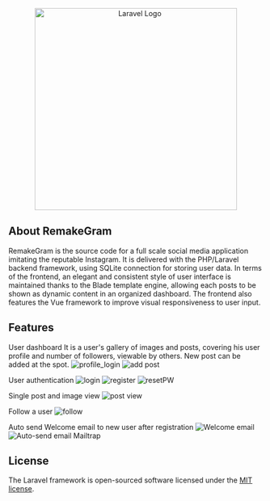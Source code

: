 <p align="center"><a href="https://laravel.com" target="_blank"><img src="https://raw.githubusercontent.com/laravel/art/master/logo-lockup/5%20SVG/2%20CMYK/1%20Full%20Color/laravel-logolockup-cmyk-red.svg" width="400" alt="Laravel Logo"></a></p>



## About RemakeGram

RemakeGram is the source code for a full scale social media application imitating the reputable Instagram. It is delivered with the PHP/Laravel backend framework, using SQLite connection for storing user data. In terms of the frontend, an elegant and consistent style of user interface is maintained thanks to the Blade template engine, allowing each posts to be shown as dynamic content in an organized dashboard. The frontend also features the Vue framework to improve visual responsiveness to user input.

## Features

User dashboard
It is a user's gallery of images and posts, covering his user profile and number of followers, viewable by others. New post can be added at the spot.
![profile_login](https://github.com/user-attachments/assets/77eda9ea-d3d3-46c9-8d95-d05fe9b8342f)
![add post](https://github.com/user-attachments/assets/e14af3d8-9672-48b8-9fc2-e11cd159dfdf)


User authentication
![login](https://github.com/user-attachments/assets/269dab28-d85f-4b31-993e-ca39a5d7d348)
![register](https://github.com/user-attachments/assets/e6884638-41d6-48cc-abc9-cea32c4ba804)
![resetPW](https://github.com/user-attachments/assets/4c3302c7-49eb-4bb2-b630-ff8e82920d07)


Single post and image view
![post view](https://github.com/user-attachments/assets/dd837bd9-f841-476a-bb96-fe064c178091)


Follow a user
![follow](https://github.com/user-attachments/assets/792e85cb-1f9b-4858-93fc-f9cf97fc0c3e)


Auto send Welcome email to new user after registration
![Welcome email](https://github.com/user-attachments/assets/48618359-2fa1-4af8-9c9c-6c549573b5fd)
![Auto-send email Mailtrap](https://github.com/user-attachments/assets/b9a1e20e-d5e2-4814-9dd2-6e6c2b05d298)







## License

The Laravel framework is open-sourced software licensed under the [MIT license](https://opensource.org/licenses/MIT).
